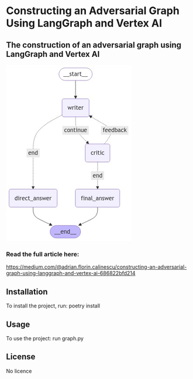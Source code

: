 # Constructing an Adversarial Graph Using LangGraph and Vertex AI

## The construction of an adversarial graph using LangGraph and Vertex AI
![graph](./story/src/story.png)

### Read the full article here:
https://medium.com/@adrian.florin.calinescu/constructing-an-adversarial-graph-using-langgraph-and-vertex-ai-686822bfd214

## Installation
To install the project, run:
poetry install

## Usage
To use the project:
run graph.py

## License
No licence
